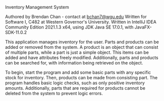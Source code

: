 Inventory Management System

Authored by Brendan Chan - contact at bchan7@wgu.edu Written for Software I, C482 at Western Governor's University. Written in IntelliJ IDEA Community Edition 2021.1.3 x64, using JDK Java SE 17.0.1, with JavaFX-SDK-11.0.2

This application manages inventory for the user. Parts and products can be added or removed from the system. A product is an object that can consist of multiple parts, while a part is just a simple object. This items can be added and have attributes freely modified. Additionally, parts and products can be searched for, with information being retrieved on the object.

To begin, start the program and add some basic parts with any specific stock for inventory. Then, products can be made from consisting part. The program handles basic logic checks, such as only positive inventory amounts. Additionally, parts that are required for products cannot be deleted from the system to prevent logic errors.
